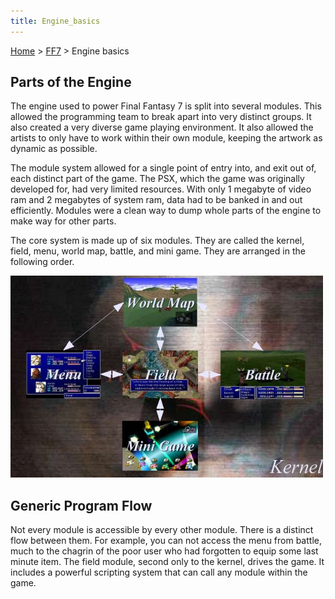 ```yaml
---
title: Engine_basics
---
```


[Home](../Main_Page.md) > [FF7](../FF7.md) > Engine basics

## Parts of the Engine

The engine used to power Final Fantasy 7 is split into several modules. This allowed the programming team to break apart into very distinct groups. It also created a very diverse game playing environment. It also allowed the artists to only have to work within their own module, keeping the artwork as dynamic as possible.

The module system allowed for a single point of entry into, and exit out of, each distinct part of the game. The PSX, which the game was originally developed for, had very limited resources. With only 1 megabyte of video ram and 2 megabytes of system ram, data had to be banked in and out efficiently. Modules were a clean way to dump whole parts of the engine to make way for other parts.

The core system is made up of six modules. They are called the kernel, field, menu, world map, battle, and mini game. They are arranged in the following order.

  



![](../assets/Engine_parts.jpg)



  

## Generic Program Flow

Not every module is accessible by every other module. There is a distinct flow between them. For example, you can not access the menu from battle, much to the chagrin of the poor user who had forgotten to equip some last minute item. The field module, second only to the kernel, drives the game. It includes a powerful scripting system that can call any module within the game.
